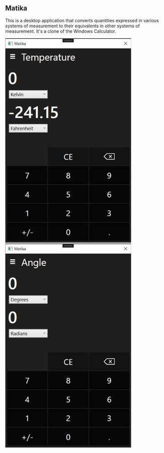 ## Matika
This is a desktop application that converts quantities expressed in various systems of measurement to their equivalents in other systems of measurement. It's a clone of the Windows Calculator.

<img src="MatikaImg1.jpg" alt="MatikaImg1" width="400"/> <img src="MatikaImg2.jpg" alt="MatikaImg2" width="400"/>

